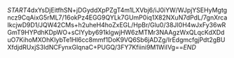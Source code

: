 $START$4dxYsDjEitfhSN+jDGyddXpPZgT4m1LXVbj6/iJ0iYW/WJpjYSEHyMgtgncz9CqAixG5rML7/16okPz4EGG9QYLk7GUmP0iq1X82NXuN7dPdL/7gnXrcaIkcjwD9D1/JQW42CMs+h2uheH4hoZxEGL/HpBr/Glu0/38JI0H4wJxFy36wRGmT9HYPdhKDpWO+sClYyby691klgwjHW6zMTMr3NAAgzWxQLqcKdXDduO7KihoMXOhKIybTe1Hl6cc8mmf1DoK9VQ6Sb6jADZg/IrEdgmcfgjPdt2gBUXfdjdRUxjS3ldNCFynxGlqnaC+PUGQ/3FY7Kfiini9M1WiIVg==$END$